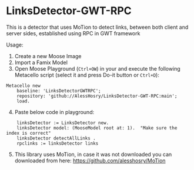 # LinksDetector-GWT-RPC
This is a detector that uses MoTion to detect links, between both client and server sides, established using RPC in GWT framework

Usage:

1. Create a new Moose Image 
2. Import a Famix Model
3. Open Moose Playground (`Ctrl+OW`) in your and execute the following Metacello script (select it and press Do-it button or `Ctrl+D`):

```Smalltalk
Metacello new
    baseline: 'LinksDetectorGWTRPC';
    repository: 'github://AlessHosry/LinksDetector-GWT-RPC:main';
    load.
``` 
 
4. Paste below code in playground:

```Smalltalk
	linksDetector := LinksDetector new.
	linksDetector model: (MooseModel root at: 1).  "Make sure the index is correct"
   	linksDetector detectAllLinks . 
	rpclinks := linksDetector links
``` 

5. This library uses MoTion, in case it was not downloaded you can downloaded from here: https://github.com/alesshosry/MoTion 